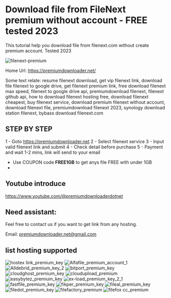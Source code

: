 # Download file from FileNext premium without account - FREE tested 2023

This tutorial help you download file from filenext.com without create premium account. Tested 2023

![filenext-premium](https://github.com/premiumlinks/filenextdownloader/assets/135114766/6eb3cfa2-3c94-4da2-8204-49a76af867e4)

Home Url: https://premiumdownloader.net/

Some text relate:
resume filenext download, get vip filenext link, download file filenext to google drive, get filenext premium link, free download filenext max speed, filenext to google drive api, premiumdownload filenext, filenext github api, how to download filenext hosting free, download filenext cheapest, buy filenext service, download premium filenext without account, download filenext file, premiumdownload filenext 2023, synology download station filenext, bybass download filenext.com

## STEP BY STEP
1 - Goto https://premiumdownloader.net
2 - Select filenext service
3 - Input valid filenext link and submit
4 - Check detail before purchase
5 - Payment and wait 1-2 mins, link will send to your email

* Use COUPON code **FREE1GB** to get anys file FREE with under 1GB
*
## Youtube introduce

https://www.youtube.com/@premiumdownloaderdotnet

## Need assistant: 

Feel free to contact us if you want to get link from any hosting.

Email: premiumdownloader.net@gmail.com

## list hosting supported
![hostex link_premium_key](https://github.com/premiumlinks/filenextdownloader/assets/135114766/b8565c8c-17a4-4ada-85cb-7015423285ae)
![Alfafile_premium_account_1](https://github.com/premiumlinks/filenextdownloader/assets/135114766/fcc12bd1-c94c-4988-92a5-4a21cb34b93c)
![Alldebrid_premium_key_2](https://github.com/premiumlinks/filenextdownloader/assets/135114766/c2056c3c-bb57-4825-a1ab-056c4d25a96a)
![bitport_premium_key](https://github.com/premiumlinks/filenextdownloader/assets/135114766/98c21efc-931d-42ee-a12e-578fad49ff7e)
![cloudghost_premium_key](https://github.com/premiumlinks/filenextdownloader/assets/135114766/5c5f6dda-15b0-4356-8aa4-6add6727d824)
![cloudupload_premium](https://github.com/premiumlinks/filenextdownloader/assets/135114766/f5eefd1a-c87c-4235-9707-e09e8c9e6e5e)
![easybytez_premium_key](https://github.com/premiumlinks/filenextdownloader/assets/135114766/b4bd475c-3145-46ff-a0b3-22ffb182316e)
![ex-load_premium_key_2_1](https://github.com/premiumlinks/filenextdownloader/assets/135114766/ad70e498-75e4-4c36-933e-66ca9f64a423)
![fastfile_premium_key](https://github.com/premiumlinks/filenextdownloader/assets/135114766/6a2c9674-483a-4342-a0b7-095dbf330f85)
![fikper_premium_key](https://github.com/premiumlinks/filenextdownloader/assets/135114766/15c841fa-9b27-49aa-beae-f2ce09e75713)
![fileal_premium_key](https://github.com/premiumlinks/filenextdownloader/assets/135114766/a13454f5-e784-466b-8ec3-3812a7fd324b)
![filedot_premium_key](https://github.com/premiumlinks/filenextdownloader/assets/135114766/f52b61ce-927e-401f-be57-2870b547b0c5)
![filefactory_premium](https://github.com/premiumlinks/filenextdownloader/assets/135114766/7b28f8e4-2667-458d-bf72-7fe9813a5502)
![filefox cc_premium](https://github.com/premiumlinks/filenextdownloader/assets/135114766/b490a3f8-fc9a-46d6-aeb6-c0344536943e)
